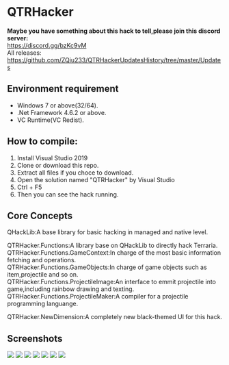 # QTRHacker

**Maybe you have something about this hack to tell,please join this discord server:**  
https://discord.gg/bzKc9vM  
All releases: https://github.com/ZQiu233/QTRHackerUpdatesHistory/tree/master/Updates

## Environment requirement
* Windows 7 or above(32/64).
* .Net Framework 4.6.2 or above.
* VC Runtime(VC Redist).

## How to compile:
1. Install Visual Studio 2019
2. Clone or download this repo.
3. Extract all files if you choce to download.
4. Open the solution named "QTRHacker" by Visual Studio
5. Ctrl + F5
6. Then you can see the hack running.

## Core Concepts
QHackLib:A base library for basic hacking in managed and native level.

QTRHacker.Functions:A library base on QHackLib to directly hack Terraria.  
QTRHacker.Functions.GameContext:In charge of the most basic information fetching and operations.  
QTRHacker.Functions.GameObjects:In charge of game objects such as item,projectile and so on.  
QTRHacker.Functions.ProjectileImage:An interface to emmit projectile into game,including rainbow drawing and texting.  
QTRHacker.Functions.ProjectileMaker:A compiler for a projectile programming languange.  

QTRHacker.NewDimension:A completely new black-themed UI for this hack.

## Screenshots
![](./Screenshots/1.png)
![](./Screenshots/2.png)
![](./Screenshots/3.png)
![](./Screenshots/4.png)
![](./Screenshots/5.png)
![](./Screenshots/6.png)
![](./Screenshots/7.png)
